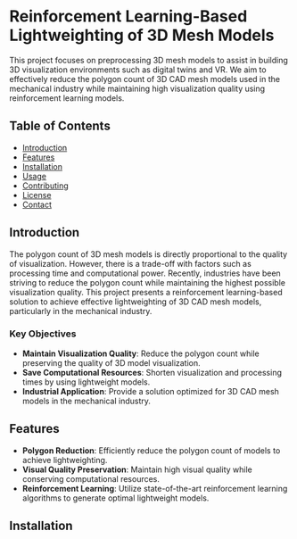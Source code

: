 # Reinforcement Learning-Based Lightweighting of 3D Mesh Models

This project focuses on preprocessing 3D mesh models to assist in building 3D visualization environments such as digital twins and VR. We aim to effectively reduce the polygon count of 3D CAD mesh models used in the mechanical industry while maintaining high visualization quality using reinforcement learning models.

## Table of Contents

- [Introduction](#introduction)
- [Features](#features)
- [Installation](#installation)
- [Usage](#usage)
- [Contributing](#contributing)
- [License](#license)
- [Contact](#contact)

## Introduction

The polygon count of 3D mesh models is directly proportional to the quality of visualization. However, there is a trade-off with factors such as processing time and computational power. Recently, industries have been striving to reduce the polygon count while maintaining the highest possible visualization quality. This project presents a reinforcement learning-based solution to achieve effective lightweighting of 3D CAD mesh models, particularly in the mechanical industry.

### Key Objectives

- **Maintain Visualization Quality**: Reduce the polygon count while preserving the quality of 3D model visualization.
- **Save Computational Resources**: Shorten visualization and processing times by using lightweight models.
- **Industrial Application**: Provide a solution optimized for 3D CAD mesh models in the mechanical industry.

## Features

- **Polygon Reduction**: Efficiently reduce the polygon count of models to achieve lightweighting.
- **Visual Quality Preservation**: Maintain high visual quality while conserving computational resources.
- **Reinforcement Learning**: Utilize state-of-the-art reinforcement learning algorithms to generate optimal lightweight models.

## Installation
